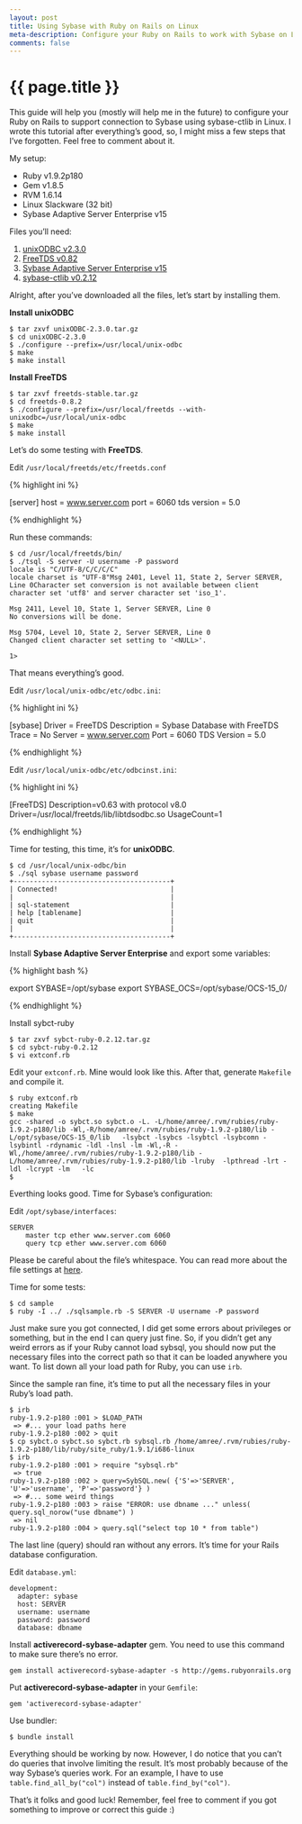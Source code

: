 ```yaml
---
layout: post
title: Using Sybase with Ruby on Rails on Linux
meta-description: Configure your Ruby on Rails to work with Sybase on Linux
comments: false
---
```


# {{ page.title }}

This guide will help you (mostly will help me in the future) to configure your Ruby on Rails to support connection to Sybase using sybase-ctlib in Linux. I wrote this tutorial after everything’s good, so, I might miss a few steps that I’ve forgotten. Feel free to comment about it.

My setup:

* Ruby v1.9.2p180
* Gem v1.8.5
* RVM 1.6.14
* Linux Slackware (32 bit)
* Sybase Adaptive Server Enterprise v15

Files you’ll need:

1. [unixODBC v2.3.0](http://www.unixodbc.org/download.html)
1. [FreeTDS v0.82](http://www.freetds.org/software.html)
1. [Sybase Adaptive Server Enterprise v15](http://www.sybase.com/)
1. [sybase-ctlib v0.2.12](http://raa.ruby-lang.org/project/sybase-ctlib/)

Alright, after you’ve downloaded all the files, let’s start by installing them.

**Install unixODBC**

	$ tar zxvf unixODBC-2.3.0.tar.gz
	$ cd unixODBC-2.3.0
	$ ./configure --prefix=/usr/local/unix-odbc
	$ make
	$ make install

**Install FreeTDS**

	$ tar zxvf freetds-stable.tar.gz
	$ cd freetds-0.8.2
	$ ./configure --prefix=/usr/local/freetds --with-unixodbc=/usr/local/unix-odbc
	$ make
	$ make install

Let’s do some testing with **FreeTDS**.

Edit `/usr/local/freetds/etc/freetds.conf`

{% highlight ini %}

[server]
host = www.server.com
port = 6060
tds version = 5.0

{% endhighlight %}

Run these commands:

	$ cd /usr/local/freetds/bin/
	$ ./tsql -S server -U username -P password
	locale is "C/UTF-8/C/C/C/C"
	locale charset is "UTF-8"Msg 2401, Level 11, State 2, Server SERVER, Line 0Character set conversion is not available between client character set 'utf8' and server character set 'iso_1'.
	
	Msg 2411, Level 10, State 1, Server SERVER, Line 0
	No conversions will be done.
	
	Msg 5704, Level 10, State 2, Server SERVER, Line 0
	Changed client character set setting to '<NULL>'.
	
	1>

That means everything’s good.

Edit `/usr/local/unix-odbc/etc/odbc.ini`:

{% highlight ini %}

[sybase]
Driver      = FreeTDS
Description = Sybase Database with FreeTDS
Trace       = No
Server      = www.server.com
Port        = 6060
TDS Version = 5.0

{% endhighlight %}

Edit `/usr/local/unix-odbc/etc/odbcinst.ini`:

{% highlight ini %}

[FreeTDS]
Description=v0.63 with protocol v8.0
Driver=/usr/local/freetds/lib/libtdsodbc.so
UsageCount=1

{% endhighlight %}

Time for testing, this time, it’s for **unixODBC**.

	$ cd /usr/local/unix-odbc/bin
	$ ./sql sybase username password
	+---------------------------------------+
	| Connected!                            |
	|                                       |
	| sql-statement                         |
	| help [tablename]                      |
	| quit                                  |
	|                                       |
	+---------------------------------------+

Install **Sybase Adaptive Server Enterprise** and export some variables:

{% highlight bash %}

export SYBASE=/opt/sybase
export SYBASE_OCS=/opt/sybase/OCS-15_0/

{% endhighlight %}

Install sybct-ruby

	$ tar zxvf sybct-ruby-0.2.12.tar.gz
	$ cd sybct-ruby-0.2.12
	$ vi extconf.rb

Edit your `extconf.rb`. Mine would look like this. After that, generate `Makefile` and compile it.

	$ ruby extconf.rb
	creating Makefile
	$ make
	gcc -shared -o sybct.so sybct.o -L. -L/home/amree/.rvm/rubies/ruby-1.9.2-p180/lib -Wl,-R/home/amree/.rvm/rubies/ruby-1.9.2-p180/lib -L/opt/sybase/OCS-15_0/lib   -lsybct -lsybcs -lsybtcl -lsybcomn -lsybintl -rdynamic -ldl -lnsl -lm -Wl,-R -Wl,/home/amree/.rvm/rubies/ruby-1.9.2-p180/lib -L/home/amree/.rvm/rubies/ruby-1.9.2-p180/lib -lruby  -lpthread -lrt -ldl -lcrypt -lm   -lc
	$

Everthing looks good. Time for Sybase’s configuration:

Edit `/opt/sybase/interfaces`:

	SERVER
	    master tcp ether www.server.com 6060
	    query tcp ether www.server.com 6060

Please be careful about the file’s whitespace. You can read more about the file settings at [here](http://www.outlands.demon.co.uk/sybase/index.html).

Time for some tests:

	$ cd sample
	$ ruby -I ../ ./sqlsample.rb -S SERVER -U username -P password

Just make sure you got connected, I did get some errors about privileges or something, but in the end I can query just fine. So, if you didn’t get any weird errors as if your Ruby cannot load sybsql, you should now put the necessary files into the correct path so that it can be loaded anywhere you want. To list down all your load path for Ruby, you can use `irb`.

Since the sample ran fine, it’s time to put all the necessary files in your Ruby’s load path.

	$ irb
	ruby-1.9.2-p180 :001 > $LOAD_PATH
	 => #... your load paths here
	ruby-1.9.2-p180 :002 > quit
	$ cp sybct.o sybct.so sybct.rb sybsql.rb /home/amree/.rvm/rubies/ruby-1.9.2-p180/lib/ruby/site_ruby/1.9.1/i686-linux
	$ irb
	ruby-1.9.2-p180 :001 > require "sybsql.rb"
	 => true
	ruby-1.9.2-p180 :002 > query=SybSQL.new( {'S'=>'SERVER', 'U'=>'username', 'P'=>'password'} )
	 => #... some weird things
	ruby-1.9.2-p180 :003 > raise "ERROR: use dbname ..." unless( query.sql_norow("use dbname") )
	 => nil
	ruby-1.9.2-p180 :004 > query.sql("select top 10 * from table")

The last line (query) should ran without any errors. It’s time for your Rails database configuration.

Edit `database.yml`:

	development:
	  adapter: sybase
	  host: SERVER
	  username: username
	  password: password
	  database: dbname

Install **activerecord-sybase-adapter** gem. You need to use this command to make sure there’s no error.

	gem install activerecord-sybase-adapter -s http://gems.rubyonrails.org

Put **activerecord-sybase-adapter** in your `Gemfile`:

	gem 'activerecord-sybase-adapter' 

Use bundler:

	$ bundle install

Everything should be working by now. However, I do notice that you can’t do queries that involve limiting the result. It’s most probably because of the way Sybase’s queries work. For an example, I have to use `table.find_all_by("col")` instead of `table.find_by("col")`.

That’s it folks and good luck! Remember, feel free to comment if you got something to improve or correct this guide :)
